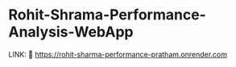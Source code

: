 # Rohit-Shrama-Performance-Analysis-WebApp
LINK: 🔗 https://rohit-sharma-performance-pratham.onrender.com
